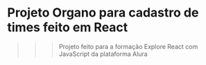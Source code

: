 # Projeto Organo para cadastro de times feito em React
>>> Projeto feito para a formação Explore React com JavaScript da plataforma Alura 

